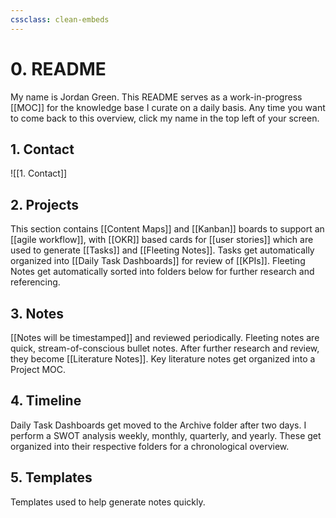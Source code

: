 ```yaml
---
cssclass: clean-embeds
---
```

# 0. README
My name is Jordan Green. This README serves as a work-in-progress [[MOC]] for the knowledge base I curate on a daily basis.  Any time you want to come back to this overview, click my name in the top left of your screen.

## 1. Contact
 ![[1. Contact]]

## 2. Projects
This section contains [[Content Maps]] and [[Kanban]] boards to support an [[agile workflow]], with [[OKR]] based cards for [[user stories]] which are used to generate [[Tasks]] and [[Fleeting Notes]]. Tasks get automatically organized into [[Daily Task Dashboards]] for review of [[KPIs]]. Fleeting Notes get automatically sorted into folders below for further research and referencing.

## 3. Notes
[[Notes will be timestamped]] and reviewed periodically. Fleeting notes are quick, stream-of-conscious bullet notes. After further research and review, they become [[Literature Notes]]. Key literature notes get organized into a Project MOC.

## 4. Timeline
Daily Task Dashboards get moved to the Archive folder after two days. I perform a SWOT analysis weekly, monthly, quarterly, and yearly. These get organized into their respective folders for a chronological overview.

## 5. Templates
Templates used to help generate notes quickly.
